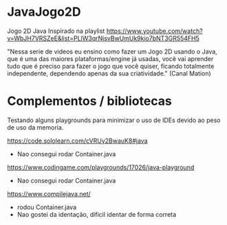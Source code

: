 # JavaJogo2D
Jogo 2D Java
Inspirado na playlist https://www.youtube.com/watch?v=WbJH7VRSZeE&list=PLlW3qrNjsvBwUmUk9kio7bNT3GR554FH5

"Nessa serie de videos eu ensino como fazer um Jogo 2D usando o Java, que é uma das maiores plataformas/engine já usadas, você vai aprender tudo que é preciso para fazer o jogo que você quiser, ficando totalmente independente, dependendo apenas da sua criatividade."
(Canal Mation)

# Complementos / bibliotecas

Testando alguns playgrounds para minimizar o uso de IDEs devido ao peso de uso da memoria.

https://code.sololearn.com/cVRUy2BwauK8#java

- Nao consegui rodar Container.java

https://www.codingame.com/playgrounds/17026/java-playground

- Nao consegui rodar Container.java

https://www.compilejava.net/

- rodou Container.java
- Nao gostei da identação, dificil identar de forma correta
